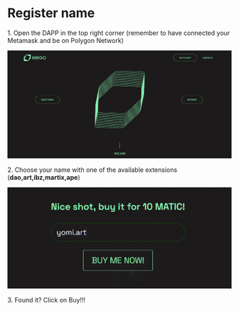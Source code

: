 # Register name

1\. Open the DAPP in the top right corner (remember to have connected your Metamask and be on Polygon Network)&#x20;

![](<../.gitbook/assets/Immagine 2022-02-17 174410.png>)

2\. Choose your name with one of the available extensions (**dao,art,ibz,martix,ape**)&#x20;

![](<../.gitbook/assets/Immagine 2022-02-17 174600.png>)

3\. Found it? Click on Buy!!!
